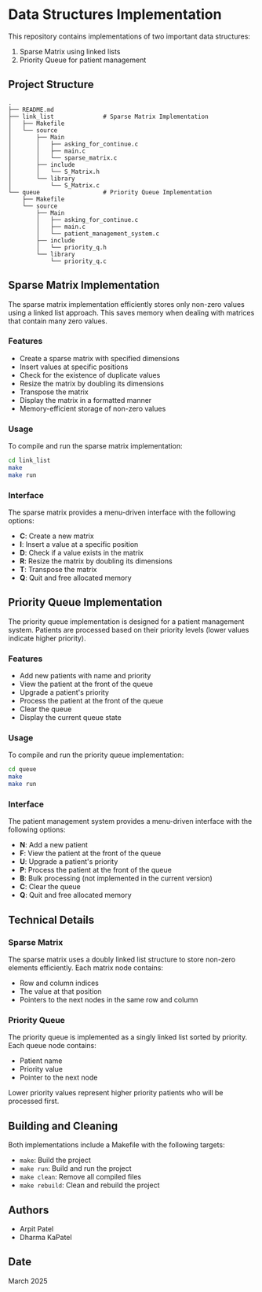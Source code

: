 # Data Structures Implementation

This repository contains implementations of two important data structures:
1. Sparse Matrix using linked lists
2. Priority Queue for patient management

## Project Structure

```
.
├── README.md
├── link_list              # Sparse Matrix Implementation
│   ├── Makefile
│   └── source
│       ├── Main
│       │   ├── asking_for_continue.c
│       │   ├── main.c
│       │   └── sparse_matrix.c
│       ├── include
│       │   └── S_Matrix.h
│       └── library
│           └── S_Matrix.c
└── queue                  # Priority Queue Implementation
    ├── Makefile
    └── source
        ├── Main
        │   ├── asking_for_continue.c
        │   ├── main.c
        │   └── patient_management_system.c
        ├── include
        │   └── priority_q.h
        └── library
            └── priority_q.c
```

## Sparse Matrix Implementation

The sparse matrix implementation efficiently stores only non-zero values using a linked list approach. This saves memory when dealing with matrices that contain many zero values.

### Features

- Create a sparse matrix with specified dimensions
- Insert values at specific positions
- Check for the existence of duplicate values
- Resize the matrix by doubling its dimensions
- Transpose the matrix
- Display the matrix in a formatted manner
- Memory-efficient storage of non-zero values

### Usage

To compile and run the sparse matrix implementation:

```bash
cd link_list
make
make run
```

### Interface

The sparse matrix provides a menu-driven interface with the following options:

- **C**: Create a new matrix
- **I**: Insert a value at a specific position
- **D**: Check if a value exists in the matrix
- **R**: Resize the matrix by doubling its dimensions
- **T**: Transpose the matrix
- **Q**: Quit and free allocated memory

## Priority Queue Implementation

The priority queue implementation is designed for a patient management system. Patients are processed based on their priority levels (lower values indicate higher priority).

### Features

- Add new patients with name and priority
- View the patient at the front of the queue
- Upgrade a patient's priority
- Process the patient at the front of the queue
- Clear the queue
- Display the current queue state

### Usage

To compile and run the priority queue implementation:

```bash
cd queue
make
make run
```

### Interface

The patient management system provides a menu-driven interface with the following options:

- **N**: Add a new patient
- **F**: View the patient at the front of the queue
- **U**: Upgrade a patient's priority
- **P**: Process the patient at the front of the queue
- **B**: Bulk processing (not implemented in the current version)
- **C**: Clear the queue
- **Q**: Quit and free allocated memory

## Technical Details

### Sparse Matrix

The sparse matrix uses a doubly linked list structure to store non-zero elements efficiently. Each matrix node contains:
- Row and column indices
- The value at that position
- Pointers to the next nodes in the same row and column

### Priority Queue

The priority queue is implemented as a singly linked list sorted by priority. Each queue node contains:
- Patient name
- Priority value
- Pointer to the next node

Lower priority values represent higher priority patients who will be processed first.

## Building and Cleaning

Both implementations include a Makefile with the following targets:

- `make`: Build the project
- `make run`: Build and run the project
- `make clean`: Remove all compiled files
- `make rebuild`: Clean and rebuild the project

## Authors

- Arpit Patel
- Dharma KaPatel

## Date

March 2025

